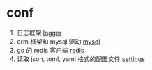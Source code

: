 # conf

1. 日志框架 [logger](./logger.go)
2. orm 框架和 mysql 驱动 [mysql](./mysql.go)
3. go 的 redis 客户端 [redis](./redis.go)
4. 读取 json, toml, yaml 格式的配置文件 [settings](./settings.go)
